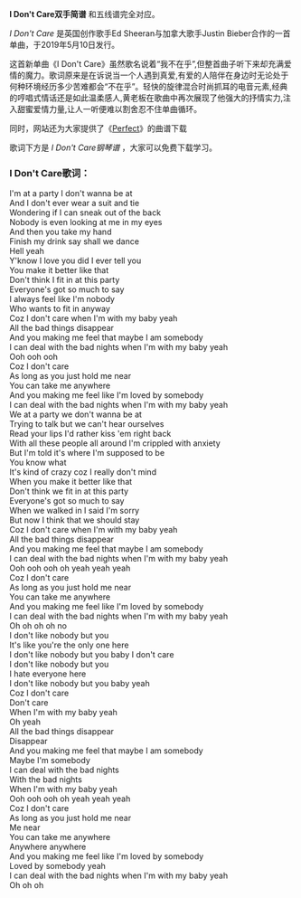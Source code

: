 

**I Don't Care双手简谱** 和五线谱完全对应。

_I Don't Care_ 是英国创作歌手Ed Sheeran与加拿大歌手Justin Bieber合作的一首单曲，于2019年5月10日发行。

这首新单曲《I Don't
Care》虽然歌名说着“我不在乎”,但整首曲子听下来却充满爱情的魔力。歌词原来是在诉说当一个人遇到真爱,有爱的人陪伴在身边时无论处于何种环境经历多少苦难都会“不在乎”。轻快的旋律混合时尚抓耳的电音元素,经典的哼唱式情话还是如此温柔感人,黄老板在歌曲中再次展现了他强大的抒情实力,注入甜蜜爱情力量,让人一听便难以割舍忍不住单曲循环。

同时，网站还为大家提供了《[Perfect](Music-8290-Perfect-Ed-Sheeran.html "Perfect")》的曲谱下载

歌词下方是 _I Don't Care钢琴谱_ ，大家可以免费下载学习。

### I Don't Care歌词：

I'm at a party I don't wanna be at  
And I don't ever wear a suit and tie  
Wondering if I can sneak out of the back  
Nobody is even looking at me in my eyes  
And then you take my hand  
Finish my drink say shall we dance  
Hell yeah  
Y'know I love you did I ever tell you  
You make it better like that  
Don't think I fit in at this party  
Everyone's got so much to say  
I always feel like I'm nobody  
Who wants to fit in anyway  
Coz I don't care when I'm with my baby yeah  
All the bad things disappear  
And you making me feel that maybe I am somebody  
I can deal with the bad nights when I'm with my baby yeah  
Ooh ooh ooh  
Coz I don't care  
As long as you just hold me near  
You can take me anywhere  
And you making me feel like I'm loved by somebody  
I can deal with the bad nights when I'm with my baby yeah  
We at a party we don't wanna be at  
Trying to talk but we can't hear ourselves  
Read your lips I'd rather kiss 'em right back  
With all these people all around I'm crippled with anxiety  
But I'm told it's where I'm supposed to be  
You know what  
It's kind of crazy coz I really don't mind  
When you make it better like that  
Don't think we fit in at this party  
Everyone's got so much to say  
When we walked in I said I'm sorry  
But now I think that we should stay  
Coz I don't care when I'm with my baby yeah  
All the bad things disappear  
And you making me feel that maybe I am somebody  
I can deal with the bad nights when I'm with my baby yeah  
Ooh ooh ooh oh yeah yeah yeah  
Coz I don't care  
As long as you just hold me near  
You can take me anywhere  
And you making me feel like I'm loved by somebody  
I can deal with the bad nights when I'm with my baby yeah  
Oh oh oh oh no  
I don't like nobody but you  
It's like you're the only one here  
I don't like nobody but you baby I don't care  
I don't like nobody but you  
I hate everyone here  
I don't like nobody but you baby yeah  
Coz I don't care  
Don't care  
When I'm with my baby yeah  
Oh yeah  
All the bad things disappear  
Disappear  
And you making me feel that maybe I am somebody  
Maybe I'm somebody  
I can deal with the bad nights  
With the bad nights  
When I'm with my baby yeah  
Ooh ooh ooh oh yeah yeah yeah  
Coz I don't care  
As long as you just hold me near  
Me near  
You can take me anywhere  
Anywhere anywhere  
And you making me feel like I'm loved by somebody  
Loved by somebody yeah  
I can deal with the bad nights when I'm with my baby yeah  
Oh oh oh

